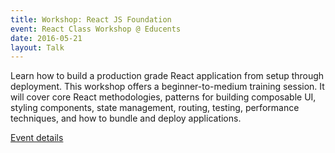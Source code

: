 ```yaml
---
title: Workshop: React JS Foundation
event: React Class Workshop @ Educents
date: 2016-05-21
layout: Talk
---
```


Learn how to build a production grade React application from setup through deployment.
This workshop offers a beginner-to-medium training session. It will cover core React methodologies, patterns for building composable UI, styling components, state management, routing, testing, performance techniques, and how to bundle and deploy applications.

[Event details](https://www.eventbrite.com/e/react-js-foundation-hands-on-workshop-tickets-24897952446)
